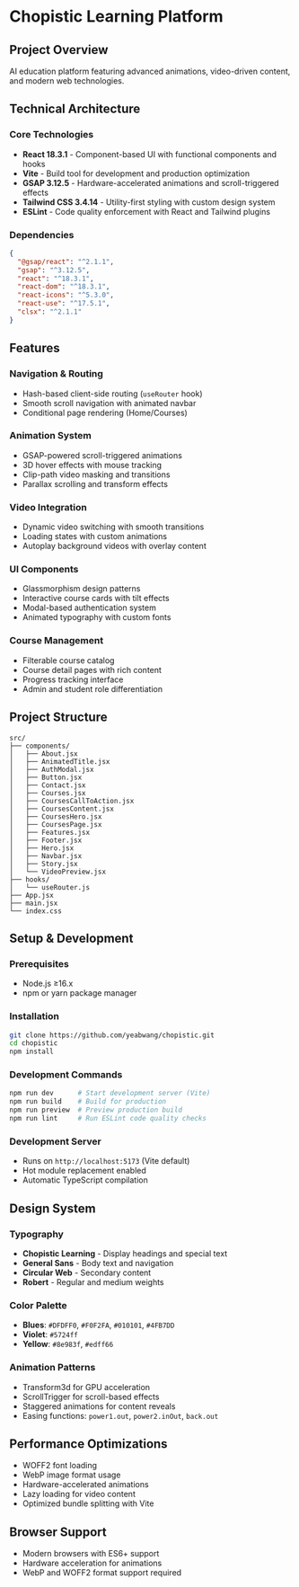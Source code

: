 ﻿# Chopistic Learning Platform

## Project Overview

AI education platform featuring advanced animations, video-driven content, and modern web technologies.

## Technical Architecture

### Core Technologies
- **React 18.3.1** - Component-based UI with functional components and hooks
- **Vite** - Build tool for development and production optimization
- **GSAP 3.12.5** - Hardware-accelerated animations and scroll-triggered effects
- **Tailwind CSS 3.4.14** - Utility-first styling with custom design system
- **ESLint** - Code quality enforcement with React and Tailwind plugins

### Dependencies
```json
{
  "@gsap/react": "^2.1.1",
  "gsap": "^3.12.5",
  "react": "^18.3.1",
  "react-dom": "^18.3.1",
  "react-icons": "^5.3.0",
  "react-use": "^17.5.1",
  "clsx": "^2.1.1"
}
```

## Features

### Navigation & Routing
- Hash-based client-side routing (`useRouter` hook)
- Smooth scroll navigation with animated navbar
- Conditional page rendering (Home/Courses)

### Animation System
- GSAP-powered scroll-triggered animations
- 3D hover effects with mouse tracking
- Clip-path video masking and transitions
- Parallax scrolling and transform effects

### Video Integration
- Dynamic video switching with smooth transitions
- Loading states with custom animations
- Autoplay background videos with overlay content

### UI Components
- Glassmorphism design patterns
- Interactive course cards with tilt effects
- Modal-based authentication system
- Animated typography with custom fonts

### Course Management
- Filterable course catalog
- Course detail pages with rich content
- Progress tracking interface
- Admin and student role differentiation

## Project Structure

```
src/
├── components/
│   ├── About.jsx
│   ├── AnimatedTitle.jsx
│   ├── AuthModal.jsx
│   ├── Button.jsx
│   ├── Contact.jsx
│   ├── Courses.jsx
│   ├── CoursesCallToAction.jsx
│   ├── CoursesContent.jsx
│   ├── CoursesHero.jsx
│   ├── CoursesPage.jsx
│   ├── Features.jsx
│   ├── Footer.jsx
│   ├── Hero.jsx
│   ├── Navbar.jsx
│   ├── Story.jsx
│   └── VideoPreview.jsx
├── hooks/
│   └── useRouter.js
├── App.jsx
├── main.jsx
└── index.css
```

## Setup & Development

### Prerequisites
- Node.js ≥16.x
- npm or yarn package manager

### Installation
```bash
git clone https://github.com/yeabwang/chopistic.git
cd chopistic
npm install
```

### Development Commands
```bash
npm run dev      # Start development server (Vite)
npm run build    # Build for production
npm run preview  # Preview production build
npm run lint     # Run ESLint code quality checks
```

### Development Server
- Runs on `http://localhost:5173` (Vite default)
- Hot module replacement enabled
- Automatic TypeScript compilation

## Design System

### Typography
- **Chopistic Learning** - Display headings and special text
- **General Sans** - Body text and navigation
- **Circular Web** - Secondary content
- **Robert** - Regular and medium weights

### Color Palette
- **Blues**: `#DFDFF0`, `#F0F2FA`, `#010101`, `#4FB7DD`
- **Violet**: `#5724ff`
- **Yellow**: `#8e983f`, `#edff66`

### Animation Patterns
- Transform3d for GPU acceleration
- ScrollTrigger for scroll-based effects
- Staggered animations for content reveals
- Easing functions: `power1.out`, `power2.inOut`, `back.out`

## Performance Optimizations

- WOFF2 font loading
- WebP image format usage
- Hardware-accelerated animations
- Lazy loading for video content
- Optimized bundle splitting with Vite

## Browser Support

- Modern browsers with ES6+ support
- Hardware acceleration for animations
- WebP and WOFF2 format support required


